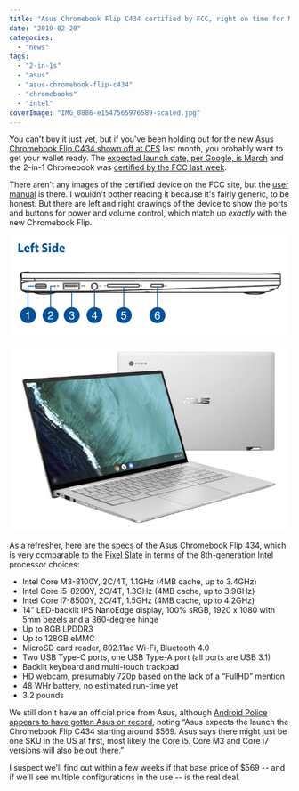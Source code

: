 ```yaml
---
title: "Asus Chromebook Flip C434 certified by FCC, right on time for March release"
date: "2019-02-20"
categories: 
  - "news"
tags: 
  - "2-in-1s"
  - "asus"
  - "asus-chromebook-flip-c434"
  - "chromebooks"
  - "intel"
coverImage: "IMG_0886-e1547565976589-scaled.jpg"
---
```


You can't buy it just yet, but if you've been holding out for the new [Asus Chromebook Flip C434 shown off at CES](https://www.aboutchromebooks.com/news/asus-chromebook-flip-c434-release-date-price-specs-availability/) last month, you probably want to get your wallet ready. The [expected launch date, per Google, is March](https://cloud.google.com/blog/products/chrome-enterprise/two-new-enterprise-chromebooks-for-cloud-workers-announced-at-ces) and the 2-in-1 Chromebook was [certified by the FCC last week](https://apps.fcc.gov/oetcf/eas/reports/ViewExhibitReport.cfm?mode=Exhibits&RequestTimeout=500&calledFromFrame=N&application_id=ZdHwVJvF%2BDb87N0cBtJh1A%3D%3D&fcc_id=MSQ7265D2).

There aren't any images of the certified device on the FCC site, but the [user manual](https://apps.fcc.gov/eas/GetApplicationAttachment.html?id=4167102) is there. I wouldn't bother reading it because it's fairly generic, to be honest. But there are left and right drawings of the device to show the ports and buttons for power and volume control, which match up _exactly_ with the new Chromebook Flip.

[![](images/Chromebook-Flip-434-left-e1550667452471.png)](https://www.aboutchromebooks.com/wp-content/uploads/2019/02/Chromebook-Flip-434-left-e1550667452471.png)

[![](images/c4343.jpg)](https://www.aboutchromebooks.com/wp-content/uploads/2019/01/c4343.jpg)

As a refresher, here are the specs of the Asus Chromebook Flip 434, which is very comparable to the [Pixel Slate](https://www.aboutchromebooks.com/reviews/google-pixel-slate-review/) in terms of the 8th-generation Intel processor choices:

- Intel Core M3-8100Y, 2C/4T, 1.1GHz (4MB cache, up to 3.4GHz)
- Intel Core i5-8200Y, 2C/4T, 1.3GHz (4MB cache, up to 3.9GHz)
- Intel Core i7-8500Y, 2C/4T, 1.5GHz (4MB cache, up to 4.2GHz)
- 14” LED-backlit IPS NanoEdge display, 100% sRGB, 1920 x 1080 with 5mm bezels and a 360-degree hinge
- Up to 8GB LPDDR3
- Up to 128GB eMMC
- MicroSD card reader, 802.11ac Wi-Fi, Bluetooth 4.0
- Two USB Type-C ports, one USB Type-A port (all ports are USB 3.1)
- Backlit keyboard and multi-touch trackpad
- HD webcam, presumably 720p based on the lack of a “FullHD” mention
- 48 WHr battery, no estimated run-time yet
- 3.2 pounds

We still don't have an official price from Asus, although [Android Police appears to have gotten Asus on record](https://www.androidpolice.com/2019/01/08/asus-chromebook-flip-c434-is-the-first-chromebook-worth-waiting-for-in-2019/), noting “Asus expects the launch the Chromebook Flip C434 starting around $569. Asus says there might just be one SKU in the US at first, most likely the Core i5. Core M3 and Core i7 versions will also be out there.”

I suspect we'll find out within a few weeks if that base price of $569 -- and if we'll see multiple configurations in the use -- is the real deal.
